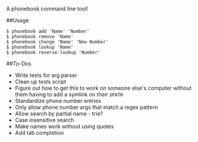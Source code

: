 A phonebook command line tool!

##Usage
    
    $ phonebook add 'Name' 'Number'
    $ phonebook remove 'Name'
    $ phonebook change 'Name' 'New Number'
    $ phonebook lookup 'Name'
    $ phonebook reverse-lookup 'Number'

##To-Dos

* Write tests for arg parser
* Clean up tests script
* Figure out how to get this to work on someone else's computer without them having to add a symlink on their `$PATH`
* Standardize phone number entries
* Only allow phone number args that match a regex pattern
* Allow search by partial name - trie?
* Case insensitive search
* Make names work without using quotes
* Add tab completion